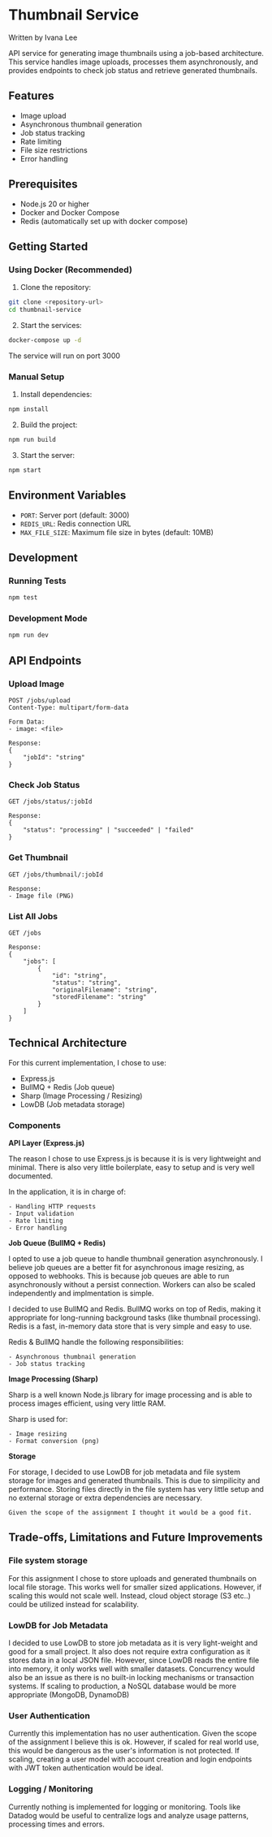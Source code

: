 # Thumbnail Service

Written by Ivana Lee

API service for generating image thumbnails using a job-based architecture.
This service handles image uploads, processes them asynchronously, and provides endpoints to check job status and retrieve generated thumbnails.

## Features

-   Image upload
-   Asynchronous thumbnail generation
-   Job status tracking
-   Rate limiting
-   File size restrictions
-   Error handling

## Prerequisites

-   Node.js 20 or higher
-   Docker and Docker Compose
-   Redis (automatically set up with docker compose)

## Getting Started

### Using Docker (Recommended)

1. Clone the repository:

```bash
git clone <repository-url>
cd thumbnail-service
```

2. Start the services:

```bash
docker-compose up -d
```

The service will run on port 3000

### Manual Setup

1. Install dependencies:

```bash
npm install
```

2. Build the project:

```bash
npm run build
```

3. Start the server:

```bash
npm start
```

## Environment Variables

-   `PORT`: Server port (default: 3000)
-   `REDIS_URL`: Redis connection URL
-   `MAX_FILE_SIZE`: Maximum file size in bytes (default: 10MB)

## Development

### Running Tests

```bash
npm test
```

### Development Mode

```bash
npm run dev
```

## API Endpoints

### Upload Image

```http
POST /jobs/upload
Content-Type: multipart/form-data

Form Data:
- image: <file>

Response:
{
    "jobId": "string"
}
```

### Check Job Status

```http
GET /jobs/status/:jobId

Response:
{
    "status": "processing" | "succeeded" | "failed"
}
```

### Get Thumbnail

```http
GET /jobs/thumbnail/:jobId

Response:
- Image file (PNG)
```

### List All Jobs

```http
GET /jobs

Response:
{
    "jobs": [
        {
            "id": "string",
            "status": "string",
            "originalFilename": "string",
            "storedFilename": "string"
        }
    ]
}
```

## Technical Architecture

For this current implementation, I chose to use:

-   Express.js
-   BullMQ + Redis (Job queue)
-   Sharp (Image Processing / Resizing)
-   LowDB (Job metadata storage)

### Components

**API Layer (Express.js)**

   The reason I chose to use Express.js is because it is is very lightweight and minimal. There is also very little boilerplate, easy to setup and is very well documented.

In the application, it is in charge of:

    - Handling HTTP requests
    - Input validation
    - Rate limiting
    - Error handling

**Job Queue (BullMQ + Redis)**

   I opted to use a job queue to handle thumbnail generation asynchronously. I believe job queues are a better fit for asynchronous image resizing, as opposed to webhooks. This is because job queues are able to run asynchronously without a persist connection. Workers can also be scaled independently and implmentation is simple.

I decided to use BullMQ and Redis. BullMQ works on top of Redis, making it appropriate for long-running background tasks (like thumbnail processing). Redis is a fast, in-memory data store that is very simple and easy to use.

Redis & BullMQ handle the following responsibilities:

    - Asynchronous thumbnail generation
    - Job status tracking

**Image Processing (Sharp)**

   Sharp is a well known Node.js library for image processing and is able to process images efficient, using very little RAM.

Sharp is used for:

    - Image resizing
    - Format conversion (png)

**Storage**

   For storage, I decided to use LowDB for job metadata and file system storage for images and generated thumbnails. This is due to simpilicity and performance. Storing files directly in the file system has very little setup and no external storage or extra dependencies are necessary.

    Given the scope of the assignment I thought it would be a good fit.

## Trade-offs, Limitations and Future Improvements

### File system storage

For this assignment I chose to store uploads and generated thumbnails on local file storage. This works well for smaller sized applications. However, if scaling this would not scale well. Instead, cloud object storage (S3 etc..) could be utilized instead for scalability.

### LowDB for Job Metadata

I decided to use LowDB to store job metadata as it is very light-weight and good for a small project. It also does not require extra configuration as it stores data in a local JSON file. However, since LowDB reads the entire file into memory, it only works well with smaller datasets. Concurrency would also be an issue as there is no built-in locking mechanisms or transaction systems. If scaling to production, a NoSQL database would be more appropriate (MongoDB, DynamoDB)

### User Authentication

Currently this implementation has no user authentication. Given the scope of the assignment I believe this is ok. However, if scaled for real world use, this would be dangerous as the user's information is not protected. If scaling, creating a user model with account creation and login endpoints with JWT token authentication would be ideal.

### Logging / Monitoring

Currently nothing is implemented for logging or monitoring. Tools like Datadog would be useful to centralize logs and analyze usage patterns, processing times and errors.
